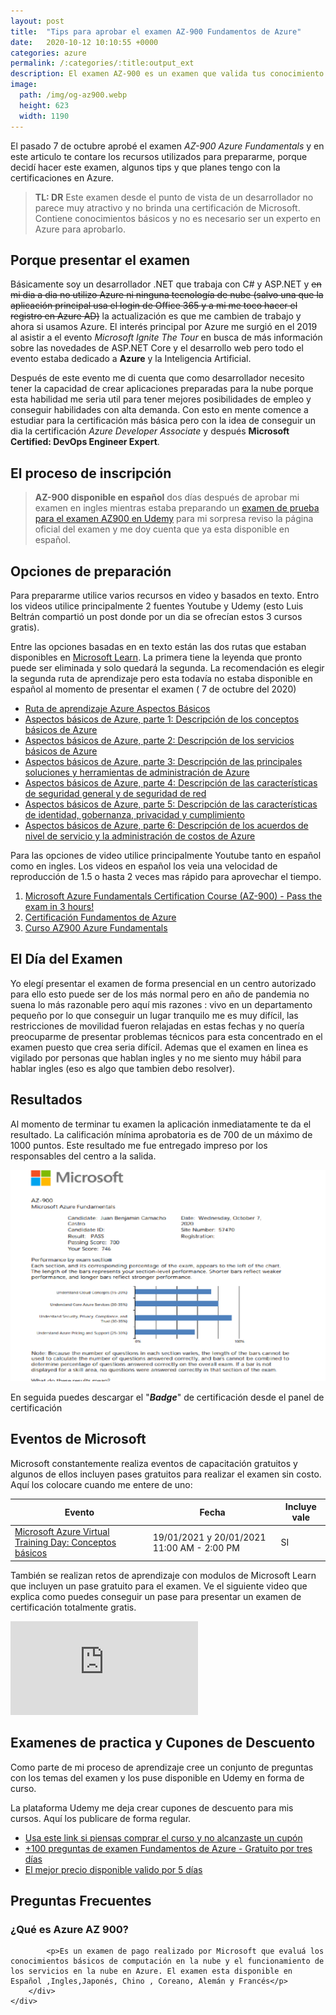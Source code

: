 ```yaml
---
layout: post
title:  "Tips para aprobar el examen AZ-900 Fundamentos de Azure"
date:   2020-10-12 10:10:55 +0000
categories: azure
permalink: /:categories/:title:output_ext
description: El examen AZ-900 es un examen que valida tus conocimiento en las plataforma de nube de Microsoft.
image:
  path: /img/og-az900.webp
  height: 623
  width: 1190
---
```


El pasado 7 de octubre aprobé el examen _AZ-900 Azure Fundamentals_ y en este articulo te contare los recursos utilizados para prepararme, porque decidí hacer este examen, algunos tips y que planes tengo con la certificaciones en Azure.

> **TL: DR** Este examen desde el punto de vista de un desarrollador no parece muy atractivo y no brinda una certificación de Microsoft. Contiene conocimientos básicos y no es necesario ser un experto en Azure para aprobarlo.

## Porque presentar el examen

Básicamente soy un desarrollador .NET que trabaja con C# y ASP.NET y ~~en mi dia a dia no utilizo Azure ni ninguna tecnología de nube (salvo una que la aplicación principal usa el login de Office 365 y a mi me toco hacer el registro en Azure AD)~~ la actualización es que me cambien de trabajo y ahora si usamos Azure. El interés principal por Azure me surgió en el 2019 al asistir a el evento _Microsoft Ignite The Tour_ en busca de más información sobre las novedades de ASP.NET Core y el desarrollo web pero todo el evento estaba dedicado a **Azure** y la Inteligencia Artificial.

Después de este evento me di cuenta que como desarrollador necesito tener la capacidad de crear aplicaciones preparadas para la nube porque esta habilidad me seria util para tener mejores posibilidades de empleo y conseguir habilidades con alta demanda. Con esto en mente comence a estudiar para la certificación más básica pero con la idea de conseguir un dia la certificación *Azure Developer Associate* y después **Microsoft Certified: DevOps Engineer Expert**.
## El proceso de inscripción

> **AZ-900 disponible en español** dos días después de aprobar mi examen en ingles mientras estaba preparando un [examen de prueba para el examen AZ900 en Udemy](https://www.udemy.com/course/examenes-de-practica-az-900-fundamentos-de-azure/?referralCode=5153FB06B9BAED1707EB) para mi sorpresa reviso la página oficial del examen y me doy cuenta que ya esta disponible en español.


## Opciones de preparación

Para prepararme utilice varios recursos en video y basados en texto. Entro los videos utilice principalmente 2 fuentes Youtube y Udemy (esto Luis Beltrán compartió un post donde por un dia se ofrecían estos 3 cursos gratis).

Entre las opciones basadas en en texto están las dos rutas que estaban disponibles en [Microsoft Learn](https://docs.microsoft.com/learn/). La primera tiene la leyenda que pronto puede ser eliminada y solo quedará la segunda. La recomendación es elegir la segunda ruta de aprendizaje pero esta todavía no estaba disponible en español al momento de presentar el examen ( 7 de octubre del 2020)

* [Ruta de aprendizaje Azure Aspectos Básicos](https://docs.microsoft.com/es-mx/learn/paths/azure-fundamentals/)
* [Aspectos básicos de Azure, parte 1: Descripción de los conceptos básicos de Azure](https://docs.microsoft.com/es-es/learn/paths/az-900-describe-cloud-concepts/)
* [Aspectos básicos de Azure, parte 2: Descripción de los servicios básicos de Azure](https://docs.microsoft.com/es-es/learn/paths/az-900-describe-core-solutions-management-tools-azure/)
* [Aspectos básicos de Azure, parte 3: Descripción de las principales soluciones y herramientas de administración de Azure](https://docs.microsoft.com/es-es/learn/paths/az-900-describe-general-security-network-security-features/)
* [Aspectos básicos de Azure, parte 4: Descripción de las características de seguridad general y de seguridad de red](https://docs.microsoft.com/es-es/learn/paths/az-900-describe-general-security-network-security-features/)
* [Aspectos básicos de Azure, parte 5: Descripción de las características de identidad, gobernanza, privacidad y cumplimiento](https://docs.microsoft.com/es-es/learn/paths/az-900-describe-identity-governance-privacy-compliance-features/)
* [Aspectos básicos de Azure, parte 6: Descripción de los acuerdos de nivel de servicio y la administración de costos de Azure](https://docs.microsoft.com/es-es/learn/paths/az-900-describe-azure-cost-management-service-level-agreements/)

Para las opciones de video utilice principalmente Youtube tanto en español como en ingles. Los videos en español los veia una velocidad de reproducción de 1.5 o hasta 2 veces mas rápido para aprovechar el tiempo.

1. [Microsoft Azure Fundamentals Certification Course (AZ-900) - Pass the exam in 3 hours!](https://www.youtube.com/watch?v=NKEFWyqJ5XA&t=2128s)
2. [Certificación Fundamentos de Azure](https://www.youtube.com/watch?v=Ns8JLWUJF5k&list=PLuGgUSyG_H9kEzo1u5KyY8UaPSVwJsxR1)
3. [Curso AZ900 Azure Fundamentals](https://www.youtube.com/watch?v=iFg-pRDLtoc&list=PL3hNLk-aR0J9K5cvCIsQiwjMvO8UFFr35)

## El Día del Examen

Yo elegí presentar el examen de forma presencial en un centro autorizado para ello esto puede ser de los más normal pero en año de pandemia no suena lo más razonable pero aquí mis razones : vivo en un departamento pequeño por lo que conseguir un lugar tranquilo me es muy difícil, las restricciones de movilidad fueron relajadas en estas fechas y no quería preocuparme de presentar problemas técnicos para esta concentrado en el examen puesto que crea seria difícil. Ademas que el examen en linea es vigilado por personas que hablan ingles y no me siento muy hábil para hablar ingles (eso es algo que tambien debo resolver).
## Resultados

Al momento de terminar tu examen la aplicación inmediatamente te da el resultado. La calificación mínima aprobatoria es de 700 de un máximo de 1000 puntos. Este resultado me fue entregado impreso por los responsables del centro a la salida.

<img src="/img/az900-results.webp" loading="lazy"  alt="Pantalla de resultados del Examen AZ900 Azure Fundamentals">

En seguida puedes descargar el "__*Badge*__" de certificación desde el panel de certificación

<div data-iframe-width="150" data-iframe-height="270" data-share-badge-id="44cc0f5b-9da4-40d2-8ab0-487e503c6db3" data-share-badge-host="https://www.youracclaim.com"></div><script type="text/javascript" async src="//cdn.youracclaim.com/assets/utilities/embed.js"></script>

## Eventos de Microsoft

Microsoft constantemente realiza eventos de capacitación gratuitos y algunos de ellos incluyen  pases gratuitos para realizar el examen sin costo. Aquí los colocare cuando me entere de uno:

| Evento         | Fecha     | Incluye vale        |
| -------------- | ----------| -------------|
| [Microsoft Azure Virtual Training Day: Conceptos básicos](https://mktoevents.com/Microsoft+Event/226229/157-GQE-382)  | 19/01/2021 y  20/01/2021  11:00 AM - 2:00 PM |SI|

También se realizan retos de aprendizaje con modulos de Microsoft Learn que incluyen un pase gratuito para el examen. Ve el siguiente video que explica como puedes conseguir un pase para presentar un examen de certificación totalmente gratis.

<div class="video-responsive">
<iframe src="https://www.youtube.com/embed/l6luKSYa2iU" frameborder="0" allow="accelerometer; autoplay; encrypted-media; gyroscope; picture-in-picture" allowfullscreen></iframe>
</div>

## Examenes de practica y Cupones de Descuento

Como parte de mi proceso de aprendizaje cree un conjunto de preguntas con los temas del examen y los puse disponible en Udemy en forma de curso.

La plataforma Udemy me deja crear cupones de descuento para mis cursos. Aquí los publicare de forma regular.

* [Usa este link si piensas comprar el curso y no alcanzaste un cupón](https://www.udemy.com/course/examenes-de-practica-az-900-fundamentos-de-azure/?referralCode=5153FB06B9BAED1707EB)
* [+100 preguntas de examen Fundamentos de Azure - Gratuito por tres días](https://www.udemy.com/course/examenes-de-practica-az-900-fundamentos-de-azure/?couponCode=FC001016C75911B85B32)
* [El mejor precio disponible valido por 5 días](https://www.udemy.com/course/examenes-de-practica-az-900-fundamentos-de-azure/?couponCode=EXAMENAZ900)


## Preguntas Frecuentes

<div itemscope itemprop="mainEntity" itemtype="https://schema.org/Question">
    <h3 itemprop="name">¿Qué es Azure AZ 900?</h3>
    <div itemscope itemprop="acceptedAnswer" itemtype="https://schema.org/Answer">
        <div itemprop="text">
            
            <p>Es un examen de pago realizado por Microsoft que evaluá los conocimientos básicos de computación en la nube y el funcionamiento de los servicios en la nube en Azure. El examen esta disponible en Español ,Ingles,Japonés, Chino , Coreano, Alemán y Francés</p>
        </div>
    </div>
</div>